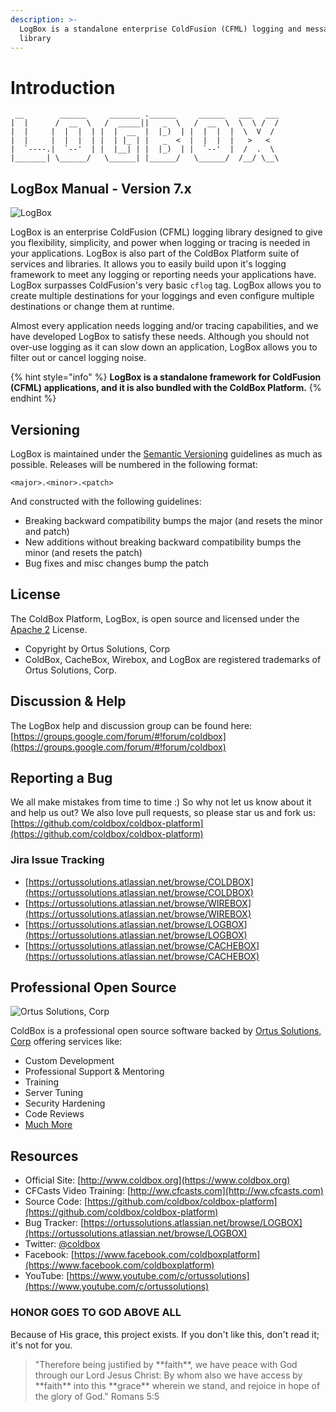 ```yaml
---
description: >-
  LogBox is a standalone enterprise ColdFusion (CFML) logging and messaging
  library
---
```


# Introduction

```
 __        ______     _______ .______     ______   ___   ___ 
|  |      /  __  \   /  _____||   _  \   /  __  \  \  \ /  / 
|  |     |  |  |  | |  |  __  |  |_)  | |  |  |  |  \  V  /  
|  |     |  |  |  | |  | |_ | |   _  <  |  |  |  |   >   <   
|  `----.|  `--'  | |  |__| | |  |_)  | |  `--'  |  /  .  \  
|_______| \______/   \______| |______/   \______/  /__/ \__\
```

## LogBox Manual - Version 7.x

![LogBox](.gitbook/assets/LogBox\_300.png)

LogBox is an enterprise ColdFusion (CFML) logging library designed to give you flexibility, simplicity, and power when logging or tracing is needed in your applications. LogBox is also part of the ColdBox Platform suite of services and libraries. It allows you to easily build upon it's logging framework to meet any logging or reporting needs your applications have. LogBox surpasses ColdFusion's very basic `cflog` tag. LogBox allows you to create multiple destinations for your loggings and even configure multiple destinations or change them at runtime.

Almost every application needs logging and/or tracing capabilities, and we have developed LogBox to satisfy these needs. Although you should not over-use logging as it can slow down an application, LogBox allows you to filter out or cancel logging noise.

{% hint style="info" %}
**LogBox is a standalone framework for ColdFusion (CFML) applications, and it is also bundled with the ColdBox Platform.**
{% endhint %}

## Versioning

LogBox is maintained under the [Semantic Versioning](https://semver.org) guidelines as much as possible. Releases will be numbered in the following format:

```
<major>.<minor>.<patch>
```

And constructed with the following guidelines:

* Breaking backward compatibility bumps the major (and resets the minor and patch)
* New additions without breaking backward compatibility bumps the minor (and resets the patch)
* Bug fixes and misc changes bump the patch

## License

The ColdBox Platform, LogBox, is open source and licensed under the [Apache 2](https://www.apache.org/licenses/LICENSE-2.0.html) License.

* Copyright by Ortus Solutions, Corp
* ColdBox, CacheBox, Wirebox, and LogBox are registered trademarks of Ortus Solutions, Corp.

## Discussion & Help

The LogBox help and discussion group can be found here: [https://groups.google.com/forum/#!forum/coldbox](https://groups.google.com/forum/#!forum/coldbox)

## Reporting a Bug

We all make mistakes from time to time :) So why not let us know about it and help us out? We also love pull requests, so please star us and fork us: [https://github.com/coldbox/coldbox-platform](https://github.com/coldbox/coldbox-platform)

### Jira Issue Tracking

* [https://ortussolutions.atlassian.net/browse/COLDBOX](https://ortussolutions.atlassian.net/browse/COLDBOX)
* [https://ortussolutions.atlassian.net/browse/WIREBOX](https://ortussolutions.atlassian.net/browse/WIREBOX)
* [https://ortussolutions.atlassian.net/browse/LOGBOX](https://ortussolutions.atlassian.net/browse/LOGBOX)
* [https://ortussolutions.atlassian.net/browse/CACHEBOX](https://ortussolutions.atlassian.net/browse/CACHEBOX)

## Professional Open Source

![Ortus Solutions, Corp](<.gitbook/assets/ortussolutions\_button (1).png>)

ColdBox is a professional open source software backed by [Ortus Solutions, Corp](http://www.ortussolutions.com/services) offering services like:

* Custom Development
* Professional Support & Mentoring
* Training
* Server Tuning
* Security Hardening
* Code Reviews
* [Much More](http://www.ortussolutions.com/services)

## Resources

* Official Site: [http://www.coldbox.org](https://www.coldbox.org)
* CFCasts Video Training: [http://ww.cfcasts.com](http://ww.cfcasts.com)
* Source Code: [https://github.com/coldbox/coldbox-platform](https://github.com/coldbox/coldbox-platform)
* Bug Tracker: [https://ortussolutions.atlassian.net/browse/LOGBOX](https://ortussolutions.atlassian.net/browse/LOGBOX)
* Twitter: [@coldbox](http://www.twitter.com/coldbox)
* Facebook: [https://www.facebook.com/coldboxplatform](https://www.facebook.com/coldboxplatform)
* YouTube: [https://www.youtube.com/c/ortussolutions](https://www.youtube.com/c/ortussolutions)

### HONOR GOES TO GOD ABOVE ALL

Because of His grace, this project exists. If you don't like this, don't read it; it's not for you.

> "Therefore being justified by \*\*faith\*\*, we have peace with God through our Lord Jesus Christ: By whom also we have access by \*\*faith\*\* into this \*\*grace\*\* wherein we stand, and rejoice in hope of the glory of God." Romans 5:5
